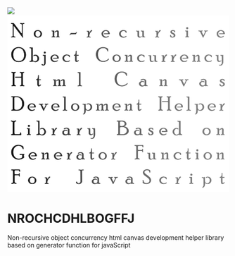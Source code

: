 <img src="https://img.shields.io/badge/version-0.0.1-lightgreen" />

<img src=".github/logogo.png">

# NROCHCDHLBOGFFJ
Non-recursive object concurrency html canvas development helper library based on generator function for javaScript